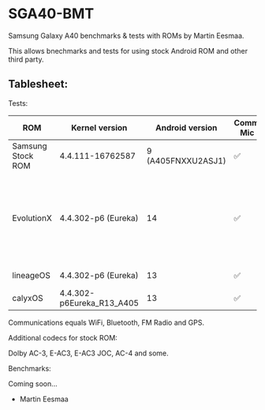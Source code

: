 # SGA40-BMT

Samsung Galaxy A40 benchmarks & tests with ROMs by Martin Eesmaa.

This allows bnechmarks and tests for using stock Android ROM and other third party.

## Tablesheet:

Tests:

ROM | Kernel version | Android version | Communications, Mic & Speaker | NFC | Flashlight | Visual Keyboard | Desktop mode | Dolby Atmos | Cast/Smart View | DeX | Bloat-free | Wired HDMI | Face Unlock | AOD |
--- | --- | --- | --- | --- | --- | --- | --- | --- | --- | --- | --- | --- | --- | --- |
Samsung Stock ROM | 4.4.111-16762587 | 9 (A405FNXXU2ASJ1) | ✅ | ✅ | ✅ | ✅ (Samsung keyboard) | ? | ✅ | ✅ | ❌ | ❌ | ? | ✅ | ✅ |
EvolutionX | 4.4.302-p6 (Eureka) | 14 | ✅ | ❌ | ✅ | ❌ (not installed, but G-Board crashes, please get Simple Keyboard) | ✅ | ✅ | ⚠️ (Only cast) | ❌ | ? | ❌ | ✅ | ✅ |
lineageOS | 4.4.302-p6 (Eureka) | 13 | ✅ | ❌ | ✅ | ✅ (G-board) | ✅ | ✅ | ⚠️ (Only cast) | ❌ | ✅ | ❌ | ❌ | ✅ |
calyxOS | 4.4.302-p6Eureka_R13_A405 | 13 | ✅ | ❌ | ✅ | ✅ | ✅ | ✅ | ⚠️ (Only cast) | ❌ | ✅ | ❌ | ❌ | ✅ |

Communications equals WiFi, Bluetooth, FM Radio and GPS.

Additional codecs for stock ROM:

Dolby AC-3, E-AC3, E-AC3 JOC, AC-4 and some.

Benchmarks:

Coming soon...

- Martin Eesmaa